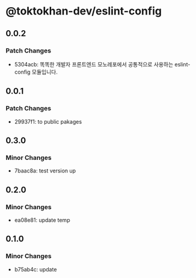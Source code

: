 # @toktokhan-dev/eslint-config

## 0.0.2

### Patch Changes

- 5304acb: 똑똑한 개발자 프론트엔드 모노레포에서 공통적으로 사용하는 eslint-config 모듈입니다.

## 0.0.1

### Patch Changes

- 29937f1: to public pakages

## 0.3.0

### Minor Changes

- 7baac8a: test version up

## 0.2.0

### Minor Changes

- ea08e81: update temp

## 0.1.0

### Minor Changes

- b75ab4c: update
